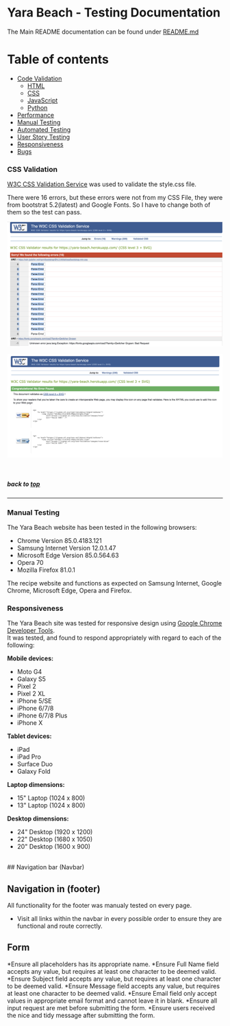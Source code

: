 # Yara Beach - Testing Documentation

The Main README documentation can be found under [README.md](README.md)

# Table of contents


- [Code Validation](#code-validation)
  - [HTML](#html)
  - [CSS](#css)
  - [JavaScript](#javascript)
  - [Python](#python)
- [Performance](#performance)
- [Manual Testing](#manual-testing)
- [Automated Testing](#automated-testing)
- [User Story Testing](#user-story-testing)
- [Responsiveness](#responsiveness)
- [Bugs](#bugs)





### CSS Validation

[W3C CSS Validation Service](https://jigsaw.w3.org/css-validator) was used to validate the style.css file.

There were 16 errors, but these errors were not from my CSS File, they were from bootstrat 5.2(latest) and Google Fonts. So I have to change both of them so the test can pass.

![alt text](documentation/readme-images/css-test-fail-screenshoot.png " css error.")


![alt text](documentation/readme-images/css-pass-screenshoot.png "css error fixed.")
<br>

<br>

##### back to [top](#table-of-contents)

---


### Manual Testing
The Yara Beach website has been tested in the following browsers:
- Chrome Version 85.0.4183.121 
- Samsung Internet Version 12.0.1.47	
- Microsoft Edge Version 85.0.564.63 
- Opera 70
- Mozilla Firefox 81.0.1

The recipe website and functions as expected on Samsung Internet, Google Chrome, Microsoft Edge, Opera and Firefox.
<br>

### Responsiveness
The Yara Beach site was tested for responsive design using [Google Chrome Developer Tools](https://developers.google.com/web/tools/chrome-devtools).  
It was tested, and found to respond appropriately with regard to each of the following:

**Mobile devices:**
- Moto G4
- Galaxy S5
- Pixel 2
- Pixel 2 XL
- iPhone 5/SE
- iPhone 6/7/8
- iPhone 6/7/8 Plus
- iPhone X

**Tablet devices:**
- iPad
- iPad Pro
- Surface Duo
- Galaxy Fold

**Laptop dimensions:**
- 15" Laptop (1024 x 800)
- 13" Laptop (1024 x 800)

**Desktop dimensions:**
- 24" Desktop (1920 x 1200)
- 22" Desktop (1680 x 1050)
- 20" Desktop (1600 x 900)

<br>
## Navigation bar (Navbar)

## Navigation in (footer)

All functionality for the footer was manualy tested on every page.

* Visit all links within the navbar in every possible order to ensure they are functional and route correctly.

## Form
*Ensure all placeholders has its appropriate name.
*Ensure Full Name field accepts any value, but requires at least one character to be deemed valid.
*Ensure Subject field accepts any value, but requires at least one character to be deemed valid.
*Ensure Message field accepts any value, but requires at least one character to be deemed valid.
*Ensure Email field only accept values in appropriate email format and cannot leave it in blank.
*Ensure all input request are met before submitting the form.
*Ensure users received the nice and tidy message after submitting the form.

<br>
